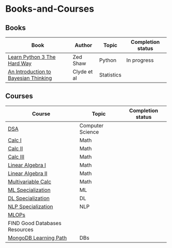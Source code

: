 # Books-and-Courses

## Books



|Book       |Author          |Topic | Completion status|
|-----------|----------------|------|-------|
[Learn Python 3 The Hard Way](https://github.com/ev1lm0rty/Learn_Python3/blob/master/learn-python-3-hard-way.pdf) | Zed Shaw| Python | In progress
[An Introduction to Bayesian Thinking](https://statswithr.github.io/book/) | Clyde et al | Statistics| 


## Courses


|Course                                                                               |Topic             |Completion status|
|-------------------------------------------------------------------------------------|----------------|----------------|
[DSA](https://www.udacity.com/course/data-structures-and-algorithms-in-python--ud513) | Computer Science | 
[Calc I](https://www.edx.org/course/calculus-1a-differentiation)                      |Math               |
[Calc II](https://www.edx.org/course/calculus-1b-integration)                         |Math               |
[Calc III](https://www.edx.org/course/calculus-1c-coordinate-systems-infinite-series) |Math               |
[Linear Algebra I](https://www.youtube.com/playlist?list=PLZHQObOWTQDPD3MizzM2xVFitgF8hE_ab)|Math        |
[Linear Algebra II](https://www.edx.org/course/calculus-1c-coordinate-systems-infinite-series)|Math       |
[Multivariable Calc](https://ocw.mit.edu/courses/18-02sc-multivariable-calculus-fall-2010/)|Math          |
[ML Specialization](https://www.coursera.org/specializations/machine-learning-introduction)|ML          |
[DL Specialization](https://www.coursera.org/specializations/deep-learning)           |DL               |
[NLP Specialization](https://www.coursera.org/specializations/natural-language-processing)|NLP          |
[MLOPs](https://www.coursera.org/specializations/natural-language-processing)          |                |
FIND Good Databases Resources                                                           |               |
[MongoDB Learning Path](https://university.mongodb.com/learning_paths/developer)        |DBs             |
